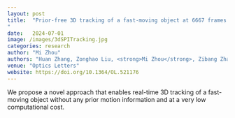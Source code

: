 ```yaml
---
layout: post
title:  "Prior-free 3D tracking of a fast-moving object at 6667 frames per second with single-pixel detectors
"
date:   2024-07-01 
image: /images/3dSPITracking.jpg
categories: research
author: "Mi Zhou"
authors: "Huan Zhang, Zonghao Liu, <strong>Mi Zhou</strong>, Zibang Zhang, Muku Chen, Zihan Geng"
venue: "Optics Letters"
website: https://doi.org/10.1364/OL.521176
---
```

 We propose a novel approach that enables real-time 3D tracking of a fast-moving object without any prior motion information and at a very low computational cost.

